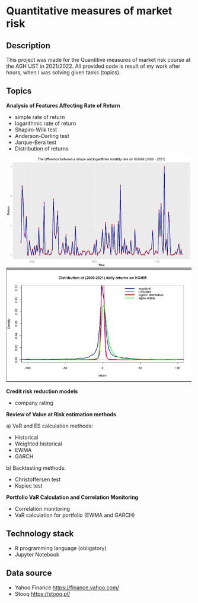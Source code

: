 # Quantitative measures of market risk
## Description
This project was made for the Quantitive measures of market risk course at the AGH UST in 2021/2022.
All provided code is result of my work after hours, when I was solving given tasks (topics).

## Topics
**Analysis of Features Affecting Rate of Return**
- simple rate of return
- logarithmic rate of return
- Shapiro-Wilk test
- Anderson-Darling test
- Jarque-Bera test
- Distribution of returns

<p float="left">
<img src="images/dif_log_simp_return.jpg" width="500"/>
<img src="images/dist_of_returns.jpg" width="500"/>
</p>

**Credit risk reduction models**
- company rating

**Review of Value at Risk estimation methods**

a) VaR and ES calculation methods:
- Historical
- Weighted historical
- EWMA
- GARCH

b) Backtesting methods:
- Christoffersen test
- Kupiec test

**Portfolio VaR Calculation and Correlation Monitoring**
- Correlation monitoring
- VaR calculation for portfolio (EWMA and GARCH)

## Technology stack
- R programming language (obligatory)
- Jupyter Notebook

## Data source
- Yahoo Finance https://finance.yahoo.com/
- Stooq https://stooq.pl/
